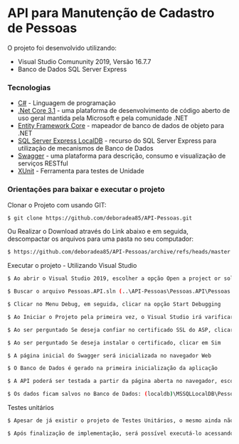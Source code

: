 # API para Manutenção de Cadastro de Pessoas

O projeto foi desenvolvido utilizando: 

  - Visual Studio Comununity 2019, Versão 16.7.7 
  - Banco de Dados SQL Server Express
  
### Tecnologias

* [C#](https://docs.microsoft.com/pt-br/dotnet/csharp/) - Linguagem de programação
* [.Net Core 3.1](https://docs.microsoft.com/pt-br/dotnet/core/whats-new/dotnet-core-3-1) -  uma plataforma de desenvolvimento de código aberto de uso geral mantida pela Microsoft e pela comunidade .NET
* [Entity Framework Core](https://docs.microsoft.com/pt-br/dotnet/core/whats-new/dotnet-core-3-1) -  mapeador de banco de dados de objeto para .NET
* [SQL Server Express LocalDB](https://docs.microsoft.com/pt-br/sql/database-engine/configure-windows/sql-server-express-localdb?view=sql-server-ver15#description) - recurso do SQL Server Express para utilização de mecanismos de Banco de Dados 
* [Swagger](https://swagger.io/) - uma plataforma para descrição, consumo e visualização de serviços RESTful
* [XUnit](https://xunit.net/) - Ferramenta para testes de Unidade 

### Orientações para baixar e executar o projeto 

Clonar o Projeto com usando GIT:
```sh
$ git clone https://github.com/deboradea85/API-Pessoas.git
```
Ou Realizar o Download através do Link abaixo e em seguida, descompactar os arquivos para uma pasta no seu computador:
```sh
$ https://github.com/deboradea85/API-Pessoas/archive/refs/heads/master.zip
```
Executar o projeto - Utilizando Visual Studio
```sh
$ Ao abrir o Visual Studio 2019, escolher a opção Open a project or solution, caso tenha clicado em Continue without code, ou caso o Visual Studio 2019 já esteja aberto, selecionar o menu File, em seguida, selecionar a opção Open, em seguida, selecionar a opção Project/Solution

$ Buscar o arquivo Pessoas.API.sln (..\API-Pessoas\Pessoas.API\Pessoas.API.sln)no diretório onde o projeto foi baixado, em seguida, clicar em Abrir

$ Clicar no Menu Debug, em seguida, clicar na opção Start Debugging 

$ Ao Iniciar o Projeto pela primeira vez, o Visual Studio irá varificar o Certificado SSL

$ Ao ser perguntado Se deseja confiar no certificado SSL do ASP, clicar em Sim 

$ Ao ser perguntado Se deseja instalar o certificado, clicar em Sim 

$ A página inicial do Swagger será inicializada no navegador Web

$ O Banco de Dados é gerado na primeira inicialização da aplicação

$ A API poderá ser testada a partir da página aberta no navegador, escolhendo o método desejado e clicando em Try it Out, informando no campo version o valor 1 

$ Os dados ficam salvos no Banco de Dados: (localdb)\MSSQLLocalDB\Pessoas
```

Testes unitários
```sh
$ Apesar de já existir o projeto de Testes Unitários, o mesmo ainda não foi iniciado, possui apenas uma estrutura inicial.

$ Após finalização de implementação, será possível executá-lo acessando o Menu Test, em seguida Test Explorer, clicando no Botão Run All Tests In View
```
